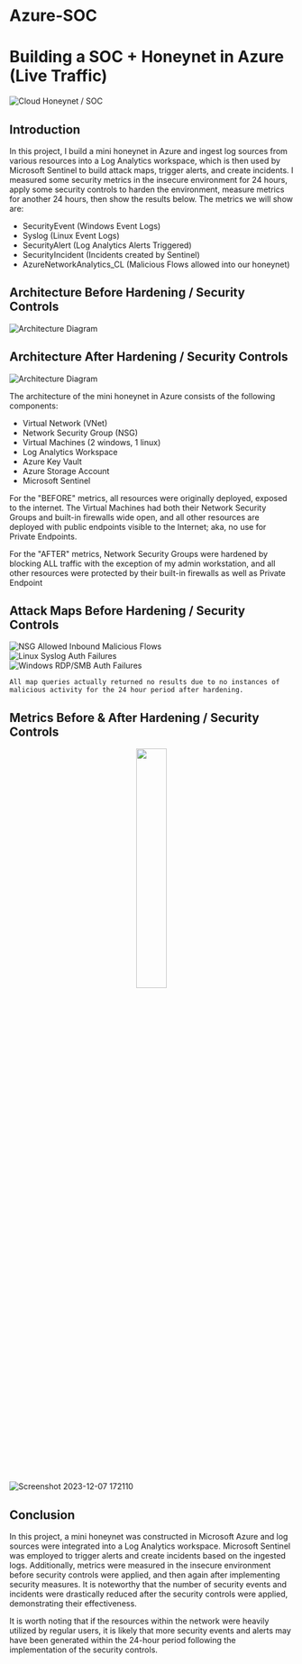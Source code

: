 # Azure-SOC
# Building a SOC + Honeynet in Azure (Live Traffic)
![Cloud Honeynet / SOC](https://github.com/EdgarAcuna8/Azure-SOC/assets/146898815/4349ce5a-a5b5-4bdb-a22e-1e057599039a)

## Introduction

In this project, I build a mini honeynet in Azure and ingest log sources from various resources into a Log Analytics workspace, which is then used by Microsoft Sentinel to build attack maps, trigger alerts, and create incidents. I measured some security metrics in the insecure environment for 24 hours, apply some security controls to harden the environment, measure metrics for another 24 hours, then show the results below. The metrics we will show are:

- SecurityEvent (Windows Event Logs)
- Syslog (Linux Event Logs)
- SecurityAlert (Log Analytics Alerts Triggered)
- SecurityIncident (Incidents created by Sentinel)
- AzureNetworkAnalytics_CL (Malicious Flows allowed into our honeynet)

## Architecture Before Hardening / Security Controls
![Architecture Diagram](https://i.imgur.com/aBDwnKb.jpg)

## Architecture After Hardening / Security Controls
![Architecture Diagram](https://i.imgur.com/YQNa9Pp.jpg)

The architecture of the mini honeynet in Azure consists of the following components:

- Virtual Network (VNet)
- Network Security Group (NSG)
- Virtual Machines (2 windows, 1 linux)
- Log Analytics Workspace
- Azure Key Vault
- Azure Storage Account
- Microsoft Sentinel

For the "BEFORE" metrics, all resources were originally deployed, exposed to the internet. The Virtual Machines had both their Network Security Groups and built-in firewalls wide open, and all other resources are deployed with public endpoints visible to the Internet; aka, no use for Private Endpoints.

For the "AFTER" metrics, Network Security Groups were hardened by blocking ALL traffic with the exception of my admin workstation, and all other resources were protected by their built-in firewalls as well as Private Endpoint

## Attack Maps Before Hardening / Security Controls
![NSG Allowed Inbound Malicious Flows](https://github.com/EdgarAcuna8/Azure-SOC/assets/146898815/5c34a75a-810a-44d5-8772-a88786d6d7f6)<br>
![Linux Syslog Auth Failures](https://github.com/EdgarAcuna8/Azure-SOC/assets/146898815/55c81231-468e-43a9-b48c-1abb5eb233e5)<br>
![Windows RDP/SMB Auth Failures](https://github.com/EdgarAcuna8/Azure-SOC/assets/146898815/6b5007eb-93fd-49dd-9f45-2007405a212e)<br>


```All map queries actually returned no results due to no instances of malicious activity for the 24 hour period after hardening.```

## Metrics Before & After Hardening / Security Controls

<p align="center" width="100%">
    <img width="33%" src="(https://github.com/EdgarAcuna8/Azure-SOC/assets/146898815/26fe84a0-8377-44cc-a0bf-89546b03f220">
</p>

![Screenshot 2023-12-07 172110](https://github.com/EdgarAcuna8/Azure-SOC/assets/146898815/26fe84a0-8377-44cc-a0bf-89546b03f220)

## Conclusion

In this project, a mini honeynet was constructed in Microsoft Azure and log sources were integrated into a Log Analytics workspace. Microsoft Sentinel was employed to trigger alerts and create incidents based on the ingested logs. Additionally, metrics were measured in the insecure environment before security controls were applied, and then again after implementing security measures. It is noteworthy that the number of security events and incidents were drastically reduced after the security controls were applied, demonstrating their effectiveness.

It is worth noting that if the resources within the network were heavily utilized by regular users, it is likely that more security events and alerts may have been generated within the 24-hour period following the implementation of the security controls.
